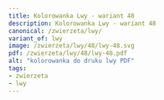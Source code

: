 ```yaml
---
title: Kolorowanka Lwy - wariant 48
description: Kolorowanka Lwy - wariant 48
canonical: /zwierzeta/lwy/
variant_of: lwy
image: /zwierzeta/lwy/48/lwy-48.svg
pdf: /zwierzeta/lwy/48/lwy-48.pdf
alt: "kolorowanka do druku lwy PDF"
tags:
- zwierzeta
- lwy
---
```

